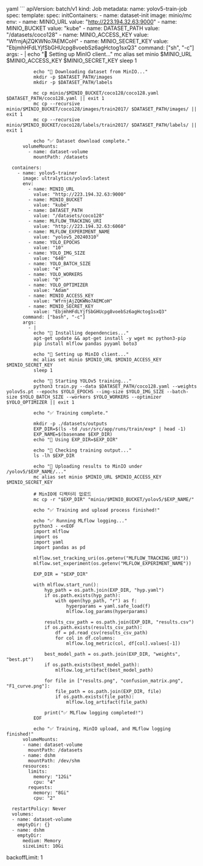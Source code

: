 yaml ```
apiVersion: batch/v1
kind: Job
metadata:
  name: yolov5-train-job
spec:
  template:
    spec:
      initContainers:
        - name: dataset-init
          image: minio/mc
          env:
            - name: MINIO_URL
              value: "http://223.194.32.63:9000"
            - name: MINIO_BUCKET
              value: "kube"
            - name: DATASET_PATH
              value: "/datasets/coco128"
            - name: MINIO_ACCESS_KEY
              value: "WfrnjAjZQKWNo7AEMCoH"
            - name: MINIO_SECRET_KEY
              value: "EbjmhHFdLYjfSbGHUcpg8voebSz6agHctog1sxQ3"
          command: ["sh", "-c"]
          args:
            - |
              echo "🔧 Setting up MinIO client..."
              mc alias set minio $MINIO_URL $MINIO_ACCESS_KEY $MINIO_SECRET_KEY
              sleep 1

              echo "📂 Downloading dataset from MinIO..."
              mkdir -p $DATASET_PATH/images
              mkdir -p $DATASET_PATH/labels

              mc cp minio/$MINIO_BUCKET/coco128/coco128.yaml $DATASET_PATH/coco128.yaml || exit 1
              mc cp --recursive minio/$MINIO_BUCKET/coco128/images/train2017/ $DATASET_PATH/images/ || exit 1
              mc cp --recursive minio/$MINIO_BUCKET/coco128/labels/train2017/ $DATASET_PATH/labels/ || exit 1

              echo "✅ Dataset download complete."
          volumeMounts:
            - name: dataset-volume
              mountPath: /datasets

      containers:
        - name: yolov5-trainer
          image: ultralytics/yolov5:latest
          env:
            - name: MINIO_URL
              value: "http://223.194.32.63:9000"
            - name: MINIO_BUCKET
              value: "kube"
            - name: DATASET_PATH
              value: "/datasets/coco128"
            - name: MLFLOW_TRACKING_URI
              value: "http://223.194.32.63:6060"
            - name: MLFLOW_EXPERIMENT_NAME
              value: "yolov5_20240310"
            - name: YOLO_EPOCHS
              value: "10"
            - name: YOLO_IMG_SIZE
              value: "640"
            - name: YOLO_BATCH_SIZE
              value: "4"
            - name: YOLO_WORKERS
              value: "0"
            - name: YOLO_OPTIMIZER
              value: "Adam"
            - name: MINIO_ACCESS_KEY
              value: "WfrnjAjZQKWNo7AEMCoH"
            - name: MINIO_SECRET_KEY
              value: "EbjmhHFdLYjfSbGHUcpg8voebSz6agHctog1sxQ3"
          command: ["bash", "-c"]
          args:
            - |
              echo "🚀 Installing dependencies..."
              apt-get update && apt-get install -y wget mc python3-pip
              pip install mlflow pandas pyyaml boto3

              echo "🚀 Setting up MinIO client..."
              mc alias set minio $MINIO_URL $MINIO_ACCESS_KEY $MINIO_SECRET_KEY
              sleep 1

              echo "🚀 Starting YOLOv5 training..."
              python3 train.py --data $DATASET_PATH/coco128.yaml --weights yolov5s.pt --epochs $YOLO_EPOCHS --img-size $YOLO_IMG_SIZE --batch-size $YOLO_BATCH_SIZE --workers $YOLO_WORKERS --optimizer $YOLO_OPTIMIZER || exit 1

              echo "✅ Training complete."

              mkdir -p ./datasets/outputs
              EXP_DIR=$(ls -td /usr/src/app/runs/train/exp* | head -1)
              EXP_NAME=$(basename $EXP_DIR)
              echo "📂 Using EXP_DIR=$EXP_DIR"

              echo "📂 Checking training output..."
              ls -lh $EXP_DIR

              echo "📡 Uploading results to MinIO under /yolov5/$EXP_NAME/..."
              mc alias set minio $MINIO_URL $MINIO_ACCESS_KEY $MINIO_SECRET_KEY

              # MinIO에 디렉터리 업로드
              mc cp -r "$EXP_DIR" "minio/$MINIO_BUCKET/yolov5/$EXP_NAME/"

              echo "✅ Training and upload process finished!"

              echo "✅ Running MLflow logging..."
              python3 - <<EOF
              import mlflow
              import os
              import yaml
              import pandas as pd

              mlflow.set_tracking_uri(os.getenv("MLFLOW_TRACKING_URI"))
              mlflow.set_experiment(os.getenv("MLFLOW_EXPERIMENT_NAME"))

              EXP_DIR = "$EXP_DIR"

              with mlflow.start_run():
                  hyp_path = os.path.join(EXP_DIR, "hyp.yaml")
                  if os.path.exists(hyp_path):
                      with open(hyp_path, "r") as f:
                          hyperparams = yaml.safe_load(f)
                          mlflow.log_params(hyperparams)

                  results_csv_path = os.path.join(EXP_DIR, "results.csv")
                  if os.path.exists(results_csv_path):
                      df = pd.read_csv(results_csv_path)
                      for col in df.columns:
                          mlflow.log_metric(col, df[col].values[-1])

                  best_model_path = os.path.join(EXP_DIR, "weights", "best.pt")
                  if os.path.exists(best_model_path):
                      mlflow.log_artifact(best_model_path)

                  for file in ["results.png", "confusion_matrix.png", "F1_curve.png"]:
                      file_path = os.path.join(EXP_DIR, file)
                      if os.path.exists(file_path):
                          mlflow.log_artifact(file_path)

                  print("✅ MLflow logging completed!")
              EOF

              echo "✅ Training, MinIO upload, and MLflow logging finished!"
          volumeMounts:
          - name: dataset-volume
            mountPath: /datasets
          - name: dshm
            mountPath: /dev/shm
          resources:
            limits:
              memory: "12Gi"
              cpu: "4"
            requests:
              memory: "8Gi"
              cpu: "2"

      restartPolicy: Never
      volumes:
      - name: dataset-volume
        emptyDir: {}
      - name: dshm
        emptyDir:
          medium: Memory
          sizeLimit: 10Gi
  backoffLimit: 1
```
